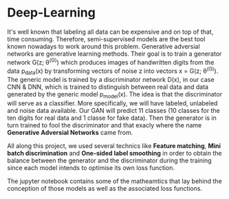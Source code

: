 # Deep-Learning

It's well known that labeling all data can be expensive and on top of that, time consuming. Therefore, semi-supervised models are the best tool known nowadays to work around this problem. Generative adversial networks are generative learning methods. Their goal is to train a generator network G(z; θ<sup>(G)</sup>) which produces images of handwritten digits from the data p<sub>data</sub>(x) by transforming vectors of noise z into vectors x = G(z; θ<sup>(G)</sup>). The generic model is trained by a discriminator network D(x), in our case CNN & DNN, which is trained to distinguish between real data and data generated by the generic model p<sub>model</sub>(x). The idea is that the discriminator will serve as a classifier. More specifically, we will have labeled, unlabeled and noise data available. Our GAN will predict 11 classes (10 classes for the ten digits for real data and 1 classe for fake data). Then the generator is in turn trained to fool the discriminator and that exacly where the name <b>Generative Adversial Networks</b> came from.
  
All along this project, we used several technics like <b>Feature matching</b>, <b>Mini batch discrimination</b> and <b>One-sided label smoothing</b> in order to obtain the balance between the generator and the discriminator during the training since each model intends to optimise its own loss function. 
 
The jupyter notebook contains some of the matheamtics that lay behind the conception of those models as well as the associated loss functions. 


